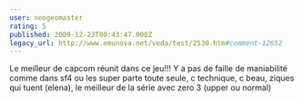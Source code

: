 ```yaml
---
user: neogeomaster
rating: 5
published: 2009-12-23T00:43:47.000Z
legacy_url: http://www.emunova.net/veda/test/2530.htm#comment-12652
---
```

Le meilleur de capcom réunit dans ce jeu!!! Y a pas de faille de maniabilité comme dans sf4 ou les super parte toute seule, c technique, c beau, ziques qui tuent (elena), le meilleur de la série avec zero 3 (upper ou normal)